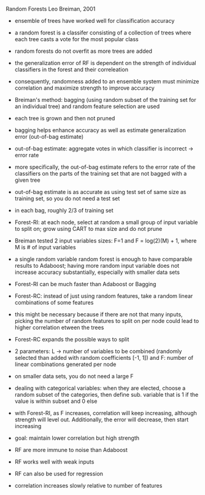 Random Forests
Leo Breiman, 2001


- ensemble of trees have worked well for classification accuracy
- a random forest is a classifer consisting of a collection of trees where each tree casts a vote for the most popular class
- random forests do not overfit as more trees are added
- the generalization error of RF is dependent on the strength of individual classifiers in the forest and their correleation
- consequently, randomness added to an ensemble system must minimize correlation and maximize strength to improve accuracy


- Breiman's method: bagging (using random subset of the training set for an individual tree) and random feature selection are used
- each tree is grown and then not pruned
- bagging helps enhance accuracy as well as estimate generalization error (out-of-bag estimate)
- out-of-bag estimate: aggregate votes in which classifier is incorrect -> error rate
- more specifically, the out-of-bag estimate refers to the error rate of the classifiers on the parts of the training set that are not bagged with a given tree
- out-of-bag estimate is as accurate as using test set of same size as training set, so you do not need a test set
- in each bag, roughly 2/3 of training set 

- Forest-RI: at each node, select at random a small group of input variable to split on; grow using CART to max size and do not prune
- Breiman tested 2 input variables sizes: F=1 and F = log(2)(M) + 1, where M is # of input variables
- a single random variable random forest is enough to have comparable results to Adaboost; having more random input variable does not increase accuracy substantially, especially with smaller data sets
- Forest-RI can be much faster than Adaboost or Bagging


- Forest-RC: instead of just using random features, take a random linear combinations of some features
- this might be necessary because if there are not that many inputs, picking the number of random features to split on per node could lead to higher correlation etween the trees
- Forest-RC expands the possible ways to split
- 2 parameters: L -> number of variables to be combined (randomly selected than added with random coefficients [-1, 1]) and F: number of linear combinations generated per node
- on smaller data sets, you do not need a large F

- dealing with categorical variables: when they are elected, choose a random subset of the categories, then define sub. variable that is 1 if the value is within subset and 0 else

- with Forest-RI, as F increases, correlation will keep increasing, although strength will level out. Additionally, the error will decrease, then start increasing
- goal: maintain lower correlation but high strength

- RF are more immune to noise than Adaboost

- RF works well with weak inputs

- RF can also be used for regression
- correlation increases slowly relative to number of features
